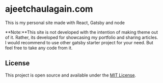 # ajeetchaulagain.com

This is my personal site made with React, Gatsby and node

**Note:**This site is not developed with the intention of making theme out of it. Rather, its developed for showcasing my portfolio and sharing articles. I would recommend to use other gatsby starter project for your need. But feel free to take any code from it.

## License

This project is open source and available under the [MIT License](LICENSE).
